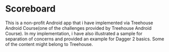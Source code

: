 # Scoreboard

This is a non-profit Android app that i have implemented via Treehouse Android Course(one of the challenges provided by Treehouse Android Course). 
In my implementation, i have also illustrated a sample for separation of concerns and provided an example for Dagger 2 basics.
Some of the content might belong to Treehouse.
